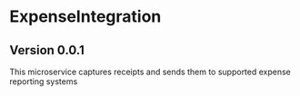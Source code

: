 # ExpenseIntegration

## Version 0.0.1

This microservice captures receipts and sends them to supported expense reporting systems

